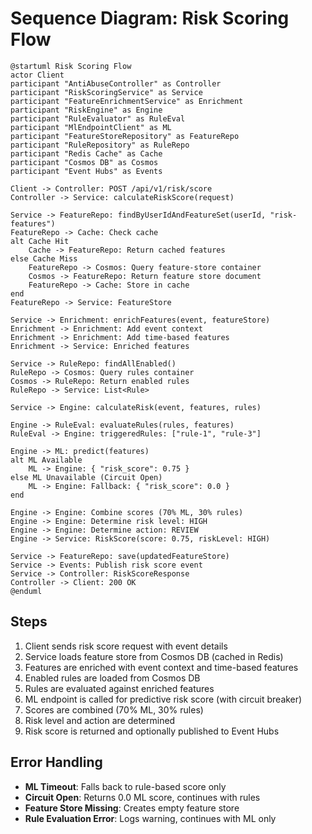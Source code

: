 # Sequence Diagram: Risk Scoring Flow

```plantuml
@startuml Risk Scoring Flow
actor Client
participant "AntiAbuseController" as Controller
participant "RiskScoringService" as Service
participant "FeatureEnrichmentService" as Enrichment
participant "RiskEngine" as Engine
participant "RuleEvaluator" as RuleEval
participant "MlEndpointClient" as ML
participant "FeatureStoreRepository" as FeatureRepo
participant "RuleRepository" as RuleRepo
participant "Redis Cache" as Cache
participant "Cosmos DB" as Cosmos
participant "Event Hubs" as Events

Client -> Controller: POST /api/v1/risk/score
Controller -> Service: calculateRiskScore(request)

Service -> FeatureRepo: findByUserIdAndFeatureSet(userId, "risk-features")
FeatureRepo -> Cache: Check cache
alt Cache Hit
    Cache -> FeatureRepo: Return cached features
else Cache Miss
    FeatureRepo -> Cosmos: Query feature-store container
    Cosmos -> FeatureRepo: Return feature store document
    FeatureRepo -> Cache: Store in cache
end
FeatureRepo -> Service: FeatureStore

Service -> Enrichment: enrichFeatures(event, featureStore)
Enrichment -> Enrichment: Add event context
Enrichment -> Enrichment: Add time-based features
Enrichment -> Service: Enriched features

Service -> RuleRepo: findAllEnabled()
RuleRepo -> Cosmos: Query rules container
Cosmos -> RuleRepo: Return enabled rules
RuleRepo -> Service: List<Rule>

Service -> Engine: calculateRisk(event, features, rules)

Engine -> RuleEval: evaluateRules(rules, features)
RuleEval -> Engine: triggeredRules: ["rule-1", "rule-3"]

Engine -> ML: predict(features)
alt ML Available
    ML -> Engine: { "risk_score": 0.75 }
else ML Unavailable (Circuit Open)
    ML -> Engine: Fallback: { "risk_score": 0.0 }
end

Engine -> Engine: Combine scores (70% ML, 30% rules)
Engine -> Engine: Determine risk level: HIGH
Engine -> Engine: Determine action: REVIEW
Engine -> Service: RiskScore(score: 0.75, riskLevel: HIGH)

Service -> FeatureRepo: save(updatedFeatureStore)
Service -> Events: Publish risk score event
Service -> Controller: RiskScoreResponse
Controller -> Client: 200 OK
@enduml
```

## Steps

1. Client sends risk score request with event details
2. Service loads feature store from Cosmos DB (cached in Redis)
3. Features are enriched with event context and time-based features
4. Enabled rules are loaded from Cosmos DB
5. Rules are evaluated against enriched features
6. ML endpoint is called for predictive risk score (with circuit breaker)
7. Scores are combined (70% ML, 30% rules)
8. Risk level and action are determined
9. Risk score is returned and optionally published to Event Hubs

## Error Handling

- **ML Timeout**: Falls back to rule-based score only
- **Circuit Open**: Returns 0.0 ML score, continues with rules
- **Feature Store Missing**: Creates empty feature store
- **Rule Evaluation Error**: Logs warning, continues with ML only

